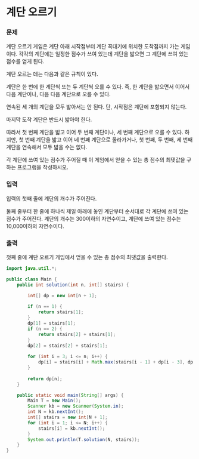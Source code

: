 # 계단 오르기

### 문제 

계단 오르기 게임은 계단 아래 시작점부터 계단 꼭대기에 위치한 도착점까지 가는 게임이다. 각각의 계단에는 일정한 점수가 쓰여 있는데 계단을 밟으면 그 계단에 쓰여 있는 점수를 얻게 된다.

계단 오르는 데는 다음과 같은 규칙이 있다.

계단은 한 번에 한 계단씩 또는 두 계단씩 오를 수 있다. 즉, 한 계단을 밟으면서 이어서 다음 계단이나, 다음 다음 계단으로 오를 수 있다.

연속된 세 개의 계단을 모두 밟아서는 안 된다. 단, 시작점은 계단에 포함되지 않는다.

마지막 도착 계단은 반드시 밟아야 한다.

따라서 첫 번째 계단을 밟고 이어 두 번째 계단이나, 세 번째 계단으로 오를 수 있다. 하지만, 첫 번째 계단을 밟고 이어 네 번째 계단으로 올라가거나, 첫 번째, 두 번째, 세 번째 계단을 연속해서 모두 밟을 수는 없다.

각 계단에 쓰여 있는 점수가 주어질 때 이 게임에서 얻을 수 있는 총 점수의 최댓값을 구하는 프로그램을 작성하시오.

### 입력

입력의 첫째 줄에 계단의 개수가 주어진다.

둘째 줄부터 한 줄에 하나씩 제일 아래에 놓인 계단부터 순서대로 각 계단에 쓰여 있는 점수가 주어진다. 계단의 개수는 300이하의 자연수이고, 계단에 쓰여 있는 점수는 10,000이하의 자연수이다.

### 출력

첫째 줄에 계단 오르기 게임에서 얻을 수 있는 총 점수의 최댓값을 출력한다.

```java
import java.util.*;

public class Main {
    public int solution(int n, int[] stairs) {

        int[] dp = new int[n + 1]; 
        
        if (n == 1) {
            return stairs[1];
        }
        dp[1] = stairs[1];
        if (n == 2) {
            return stairs[2] + stairs[1];
        }
        dp[2] = stairs[2] + stairs[1];
        
        for (int i = 3; i <= n; i++) {
            dp[i] = stairs[i] + Math.max(stairs[i - 1] + dp[i - 3], dp[i - 2]);
        }
        
        return dp[n];
    }

    public static void main(String[] args) {
        Main T = new Main();
        Scanner kb = new Scanner(System.in);    
        int N = kb.nextInt();
        int[] stairs = new int[N + 1];
        for (int i = 1; i <= N; i++) {
            stairs[i] = kb.nextInt();
        }
        System.out.println(T.solution(N, stairs));
    }
}
```